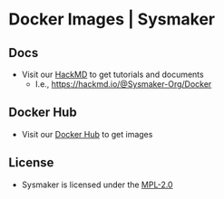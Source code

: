 # Docker Images | Sysmaker
## Docs
* Visit our [HackMD](https://hackmd.io/@Sysmaker-Org) to get tutorials and documents
  + I.e., https://hackmd.io/@Sysmaker-Org/Docker

## Docker Hub
* Visit our [Docker Hub](https://hub.docker.com/u/sysmaker) to get images

## License
* Sysmaker is licensed under the [MPL-2.0](https://opensource.org/licenses/MPL-2.0)
